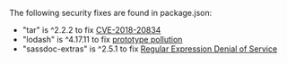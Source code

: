 The following security fixes are found in package.json:

* "tar" is ^2.2.2 to fix [CVE-2018-20834](https://nvd.nist.gov/vuln/detail/CVE-2018-20834)
* "lodash" is ^4.17.11 to fix [prototype pollution](https://www.npmjs.com/advisories/782)
* "sassdoc-extras" is ^2.5.1 to fix [Regular Expression Denial of Service](https://github.com/SassDoc/sassdoc-extras/pull/41)
